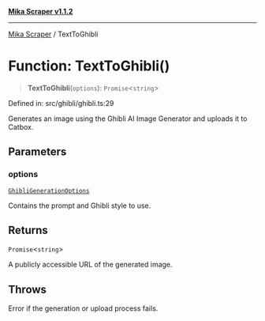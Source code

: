 [**Mika Scraper v1.1.2**](../README.md)

***

[Mika Scraper](../README.md) / TextToGhibli

# Function: TextToGhibli()

> **TextToGhibli**(`options`): `Promise`\<`string`\>

Defined in: src/ghibli/ghibli.ts:29

Generates an image using the Ghibli AI Image Generator and uploads it to Catbox.

## Parameters

### options

[`GhibliGenerationOptions`](../interfaces/GhibliGenerationOptions.md)

Contains the prompt and Ghibli style to use.

## Returns

`Promise`\<`string`\>

A publicly accessible URL of the generated image.

## Throws

Error if the generation or upload process fails.

